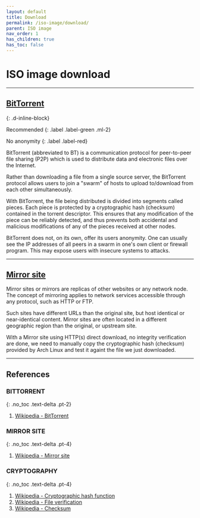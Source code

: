 ```yaml
---
layout: default
title: Download
permalink: /iso-image/download/
parent: ISO image
nav_order: 1
has_children: true
has_toc: false
---
```


# ISO image download

---

## [BitTorrent](/Andromeda/iso-image/download/bittorrent/)
{: .d-inline-block}

Recommended
{: .label .label-green .ml-2}

No anonymity
{: .label .label-red}

BitTorrent (abbreviated to BT) is a communication protocol for peer-to-peer file sharing (P2P) which is used to distribute data and electronic files over the Internet.

Rather than downloading a file from a single source server, the BitTorrent protocol allows users to join a "swarm" of hosts to upload to/download from each other simultaneously.

With BitTorrent, the file being distributed is divided into segments called pieces. Each piece is protected by a cryptographic hash (checksum) contained in the torrent descriptor. This ensures that any modification of the piece can be reliably detected, and thus prevents both accidental and malicious modifications of any of the pieces received at other nodes.

BitTorrent does not, on its own, offer its users anonymity. One can usually see the IP addresses of all peers in a swarm in one's own client or firewall program. This may expose users with insecure systems to attacks.

---

## [Mirror site](/Andromeda/iso-image/download/mirror-site/)

Mirror sites or mirrors are replicas of other websites or any network node. The concept of mirroring applies to network services accessible through any protocol, such as HTTP or FTP.

Such sites have different URLs than the original site, but host identical or near-identical content. Mirror sites are often located in a different geographic region than the original, or upstream site.

With a Mirror site using HTTP(s) direct download, no integrity verification are done, we need to manually copy the cryptographic hash (checksum) provided by Arch Linux and test it againt the file we just downloaded.

---

## References

### BITTORRENT
{: .no_toc .text-delta .pt-2}

1. [Wikipedia - BitTorrent](https://en.wikipedia.org/wiki/BitTorrent)

### MIRROR SITE
{: .no_toc .text-delta .pt-4}

1. [Wikipedia - Mirror site](https://en.wikipedia.org/wiki/Mirror_site)

### CRYPTOGRAPHY
{: .no_toc .text-delta .pt-4}

1. [Wikipedia - Cryptographic hash function](https://en.wikipedia.org/wiki/Cryptographic_hash_function)
1. [Wikipedia - File verification](https://en.wikipedia.org/wiki/File_verification)
1. [Wikipedia - Checksum](https://en.wikipedia.org/wiki/Checksum)
